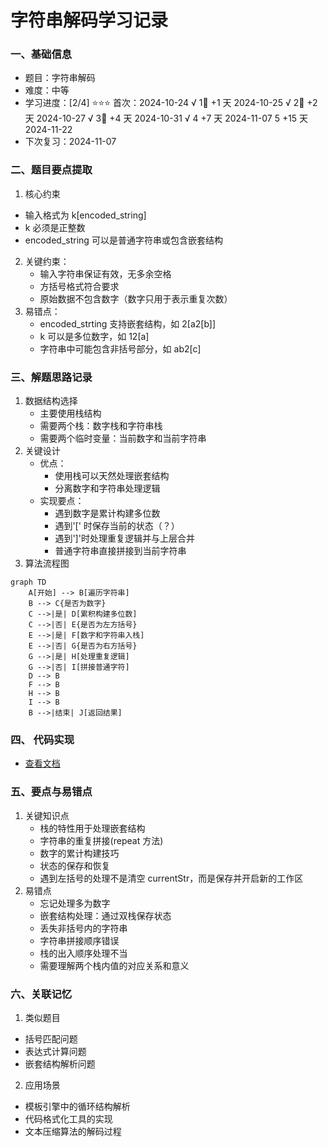 # 字符串解码学习记录

### 一、基础信息

- 题目：字符串解码
- 难度：中等
- 学习进度：[2/4] ⭐⭐⭐
  首次：2024-10-24 √
  1⃣ +1 天 2024-10-25 √
  2⃣ +2 天 2024-10-27 √
  3⃣ +4 天 2024-10-31 √
  4 +7 天 2024-11-07
  5 +15 天 2024-11-22
- 下次复习：2024-11-07

### 二、题目要点提取

1. 核心约束

- 输入格式为 k[encoded_string]
- k 必须是正整数
- encoded_string 可以是普通字符串或包含嵌套结构

2. 关键约束：
   - 输入字符串保证有效，无多余空格
   - 方括号格式符合要求
   - 原始数据不包含数字（数字只用于表示重复次数）
3. 易错点：
   - encoded_strting 支持嵌套结构，如 2[a2[b]]
   - k 可以是多位数字，如 12[a]
   - 字符串中可能包含非括号部分，如 ab2[c]

### 三、解题思路记录

1. 数据结构选择
   - 主要使用栈结构
   - 需要两个栈：数字栈和字符串栈
   - 需要两个临时变量：当前数字和当前字符串
2. 关键设计
   - 优点：
     - 使用栈可以天然处理嵌套结构
     - 分离数字和字符串处理逻辑
   - 实现要点：
     - 遇到数字是累计构建多位数
     - 遇到'[' 时保存当前的状态（？）
     - 遇到']'时处理重复逻辑并与上层合并
     - 普通字符串直接拼接到当前字符串
3. 算法流程图

```mermaid
graph TD
    A[开始] --> B[遍历字符串]
    B --> C{是否为数字}
    C -->|是| D[累积构建多位数]
    C -->|否| E{是否为左方括号}
    E -->|是| F[数字和字符串入栈]
    E -->|否| G{是否为右方括号}
    G -->|是| H[处理重复逻辑]
    G -->|否| I[拼接普通字符]
    D --> B
    F --> B
    H --> B
    I --> B
    B -->|结束| J[返回结果]
```

### 四、 代码实现

- [查看文档](decodeString.js)

### 五、要点与易错点

1.  关键知识点
    - 栈的特性用于处理嵌套结构
    - 字符串的重复拼接(repeat 方法)
    - 数字的累计构建技巧
    - 状态的保存和恢复
    - 遇到左括号的处理不是清空 currentStr，而是保存并开启新的工作区
2.  易错点
    - 忘记处理多为数字
    - 嵌套结构处理：通过双栈保存状态
    - 丢失非括号内的字符串
    - 字符串拼接顺序错误
    - 栈的出入顺序处理不当
    - 需要理解两个栈内值的对应关系和意义

### 六、关联记忆

1.  类似题目

- 括号匹配问题
- 表达式计算问题
- 嵌套结构解析问题

2.  应用场景

- 模板引擎中的循环结构解析
- 代码格式化工具的实现
- 文本压缩算法的解码过程

```

```

